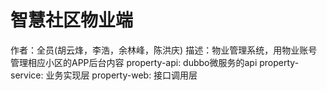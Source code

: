 # 智慧社区物业端
作者：全员(胡云烽，李浩，余林峰，陈洪庆)
描述：物业管理系统，用物业账号管理相应小区的APP后台内容
property-api: dubbo微服务的api
property-service: 业务实现层
property-web: 接口调用层
